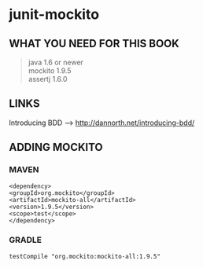 # junit-mockito
## WHAT YOU NEED FOR THIS BOOK  
> java 1.6 or newer  
> mockito 1.9.5  
> assertj 1.6.0  

## LINKS
Introducing BDD --> http://dannorth.net/introducing-bdd/

## ADDING MOCKITO
### MAVEN
```
<dependency>
<groupId>org.mockito</groupId>
<artifactId>mockito-all</artifactId>
<version>1.9.5</version>
<scope>test</scope>
</dependency>
```

### GRADLE
~~~
testCompile "org.mockito:mockito-all:1.9.5"
~~~